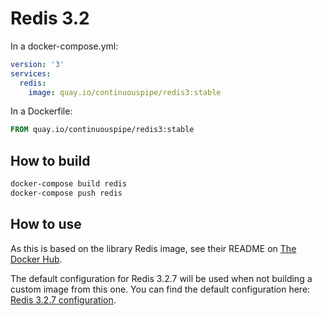 # Redis 3.2

In a docker-compose.yml:
```yml
version: '3'
services:
  redis:
    image: quay.io/continuouspipe/redis3:stable
```

In a Dockerfile:
```Dockerfile
FROM quay.io/continuouspipe/redis3:stable
```

## How to build
```bash
docker-compose build redis
docker-compose push redis
```

## How to use

As this is based on the library Redis image, see their README on [The Docker Hub](https://hub.docker.com/_/redis/).

The default configuration for Redis 3.2.7 will be used when not building a custom image from this one.
You can find the default configuration here:
[Redis 3.2.7 configuration](https://github.com/antirez/redis/blob/3.2.7/redis.conf).
